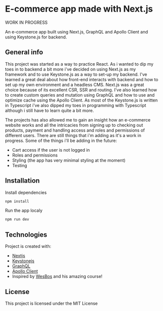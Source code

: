 # E-commerce app made with Next.js

WORK IN PROGRESS 

An e-commerce app built using Next.js, GraphQL and Apollo Client and using Keystone.js for backend.


## General info

This project was started as a way to practice React. As i wanted to dip my toes in to backend a bit more i've decided on using Next.js as my framework and to use Keystone.js as 
a way to set-up my backend. I've learned a great deal about how front-end interacts with backend and how to set up my own environment and a headless CMS. Next.js was 
a great choice because of its excellent CSR, SSR and routing. I've also learned how to create custom queries and mutation using GraphQL and how to use and optimize cache using the Apollo Client. As most of the Keystone.js is written in Typescript i've also dipped my toes in programming with Typescript although i still have to learn quite a bit more.

The projects has also allowed me to gain an insight how an e-commerce website works and all the intricacies from signing up to checking out products, payment and handling access and roles and permissions of different users. There are still things that i'm adding as it's a work in progress. Some of the things i'll be adding in the future:

  - Cart access if the user is not logged in
  - Roles and permissions
  - Styling (the app has very minimal styling at the moment)
  - Testing

## Installation
Install dependencies
```bash
npm install
```
Run the app localy
```bash
npm run dev
```
## Technologies
Project is created with:

* [Nextjs](https://nextjs.org/)
* [Keystonejs](https://keystonejs.com/)
* [GraphQL](https://graphql.org/)
* [Apollo Client](https://www.apollographql.com/docs/react/)
* Inspired by [WesBos](https://github.com/wesbos) and his amazing course!

## License

This project is licensed under the MIT License



